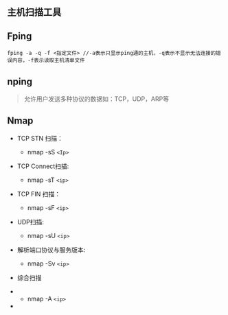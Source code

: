 ## 主机扫描工具

## Fping

`fping -a -q -f <指定文件> //-a表示只显示ping通的主机，-q表示不显示无法连接的错误内容，-f表示读取主机清单文件`

## nping

> 允许用户发送多种协议的数据如：TCP，UDP，ARP等

## Nmap

- TCP STN 扫描：

  - nmap -sS  `<Ip>`
- TCP Connect扫描:

  - nmap -sT `<ip>`
- TCP FIN 扫描：

  - nmap -sF `<ip>`
- UDP扫描:

  - nmap -sU `<ip>`
- 解析端口协议与服务版本:

  - nmap -Sv `<ip>`
- 综合扫描
- - nmap -A `<ip>`
-

